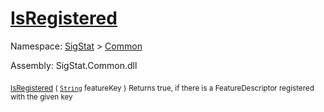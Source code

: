 # [IsRegistered](./FeatureDescriptor-100663413.md)

Namespace: [SigStat]() > [Common](./../README.md)

Assembly: SigStat.Common.dll

<sub>[IsRegistered](./FeatureDescriptor-100663413.md) ( [`String`](https://docs.microsoft.com/en-us/dotnet/api/System.String) featureKey )</sub>              <sub>Returns true, if there is a FeatureDescriptor registered with the given key</sub>
